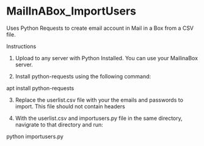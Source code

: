 # MailInABox_ImportUsers
Uses Python Requests to create email account in Mail in a Box from a CSV file.

Instructions
1) Upload to any server with Python Installed. You can use your MailinaBox server. 

2) Install python-requests using the following command:

apt install python-requests

3) Replace the userlist.csv file with your the emails and passwords to import. This file should not contain headers

4) With the userlist.csv and importusers.py file in the same directory, navigrate to that directory and run:

python importusers.py
